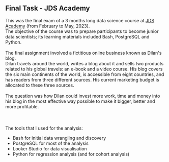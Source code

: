 ## Final Task - JDS Academy

This was the final exam of a 3 months long data science course at [JDS Academy](https://data36.com/junior-data-scientist-akademia/) (from February to May, 2023).\
The objective of the course was to prepare participants to become junior data scientists; its learning materials included Bash, PostgreSQL and Python.
\
\
The final assignment involved a fictitious online business known as Dilan's blog.\
Dilan travels around the world, writes a blog about it and sells two products related to his global travels: an e-book and a video course.
His blog covers the six main continents of the world, is accessible from eight countries, and has readers from three different sources. His current marketing budget is allocated to these three sources.
\
\
The question was how Dilan could invest more work, time and money into his blog in the most effective way possible to make it bigger, better and more profitable.
\
\
\
\
The tools that I used for the analysis:
- Bash for initial data wrangling and discovery
- PostgreSQL for most of the analysis
- Looker Studio for data visualisation
- Python for regression analysis (and for cohort analysis)
